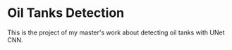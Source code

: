 # Oil Tanks Detection
This is the project of my master's work about detecting oil tanks with UNet CNN.
